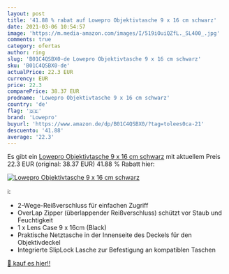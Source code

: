 ```yaml
---
layout: post
title: '41.88 % rabat auf Lowepro Objektivtasche 9 x 16 cm schwarz'
date: 2021-03-06 10:54:57
image: 'https://m.media-amazon.com/images/I/519iOuiQZfL._SL400_.jpg'
comments: true
category: ofertas
author: ring
slug: 'B01C4QSBX0-de Lowepro Objektivtasche 9 x 16 cm schwarz'
sku: 'B01C4QSBX0-de'
actualPrice: 22.3 EUR
currency: EUR
price: 22.3
comparePrice: 38.37 EUR
prodname: 'Lowepro Objektivtasche 9 x 16 cm schwarz'
country: 'de'
flag: '🇩🇪'
brand: 'Lowepro'
buyurl: 'https://www.amazon.de/dp/B01C4QSBX0/?tag=tolees0ca-21'
descuento: '41.88'
average: '22.3'
---
```


Es gibt ein [Lowepro Objektivtasche 9 x 16 cm schwarz](https://www.amazon.de/dp/B01C4QSBX0/?tag=tolees0ca-21) mit aktuellem Preis 22.3 EUR (original: 38.37 EUR) 41.88 % Rabatt hier:

[![Lowepro Objektivtasche 9 x 16 cm schwarz](https://m.media-amazon.com/images/I/519iOuiQZfL._SL400_.jpg)](https://www.amazon.de/dp/B01C4QSBX0/?tag=tolees0ca-21)

ℹ️:

- 2-Wege-Reißverschluss für einfachen Zugriff
- OverLap Zipper (überlappender Reißverschluss) schützt vor Staub und Feuchtigkeit
- 1 x Lens Case 9 x 16cm (Black)
- Praktische Netztasche in der Innenseite des Deckels für den Objektivdeckel
- Integrierte SlipLock Lasche zur Befestigung an kompatiblen Taschen

[🛒 kauf es hier!!](https://www.amazon.de/dp/B01C4QSBX0/?tag=tolees0ca-21)
